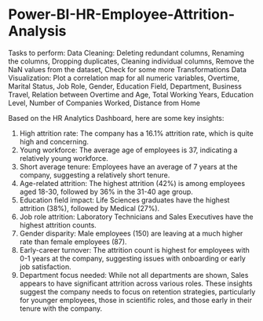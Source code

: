 # Power-BI-HR-Employee-Attrition-Analysis

Tasks to perform: 
Data Cleaning: Deleting redundant columns, Renaming the columns, Dropping duplicates, Cleaning individual columns, Remove the NaN values from the dataset, Check for some more Transformations
Data Visualization: Plot a correlation map for all numeric variables, Overtime, Marital Status, Job Role, Gender, Education Field, Department, Business Travel, Relation between Overtime and Age, Total Working Years, Education Level, Number of Companies Worked, Distance from Home

Based on the HR Analytics Dashboard, here are some key insights:
1. High attrition rate: The company has a 16.1% attrition rate, which is quite high and concerning.
2. Young workforce: The average age of employees is 37, indicating a relatively young workforce.
3. Short average tenure: Employees have an average of 7 years at the company, suggesting a relatively short tenure.
4. Age-related attrition: The highest attrition (42%) is among employees aged 18-30, followed by 36% in the 31-40 age group.
5. Education field impact: Life Sciences graduates have the highest attrition (38%), followed by Medical (27%).
6. Job role attrition: Laboratory Technicians and Sales Executives have the highest attrition counts.
7. Gender disparity: Male employees (150) are leaving at a much higher rate than female employees (87).
8. Early-career turnover: The attrition count is highest for employees with 0-1 years at the company, suggesting issues with onboarding or early job satisfaction.
9. Department focus needed: While not all departments are shown, Sales appears to have significant attrition across various roles.
These insights suggest the company needs to focus on retention strategies, particularly for younger employees, those in scientific roles, and those early in their tenure with the company.
